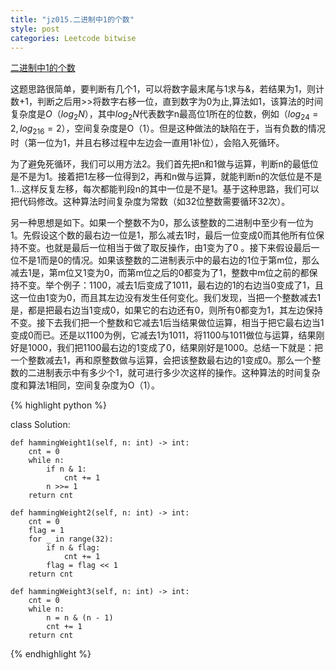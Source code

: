 ```yaml
---
title: "jz015.二进制中1的个数"
style: post
categories: Leetcode bitwise
---
```


[二进制中1的个数](https://leetcode-cn.com/problems/er-jin-zhi-zhong-1de-ge-shu-lcof/)

这题思路很简单，要判断有几个1，可以将数字最末尾与1求与&，若结果为1，则计数+1，判断之后用>>将数字右移一位，直到数字为0为止,算法如1，该算法的时间复杂度是$O（log_2N）$，其中$log_2N$代表数字n最高位1所在的位数，例如（$log_24=2,log_216=2$），空间复杂度是O（1）。但是这种做法的缺陷在于，当有负数的情况时（第一位为1，并且右移过程中左边会一直用1补位），会陷入死循环。

为了避免死循环，我们可以用方法2。我们首先把n和1做与运算，判断n的最低位是不是为1。接着把1左移一位得到2，再和n做与运算，就能判断n的次低位是不是1...这样反复左移，每次都能判段n的其中一位是不是1。基于这种思路，我们可以把代码修改。这种算法时间复杂度为常数（如32位整数需要循环32次）。

另一种思想是如下。如果一个整数不为0，那么该整数的二进制中至少有一位为1。先假设这个数的最右边一位是1，那么减去1时，最后一位变成0而其他所有位保持不变。也就是最后一位相当于做了取反操作，由1变为了0 。接下来假设最后一位不是1而是0的情况。如果该整数的二进制表示中的最右边的1位于第m位，那么减去1是，第m位又1变为0，而第m位之后的0都变为了1，整数中m位之前的都保持不变。举个例子：1100，减去1后变成了1011，最右边的1的右边当0变成了1，且这一位由1变为0，而且其左边没有发生任何变化。我们发现，当把一个整数减去1是，都是把最右边当1变成0，如果它的右边还有0，则所有0都变为1，其左边保持不变。接下去我们把一个整数和它减去1后当结果做位运算，相当于把它最右边当1变成0而已。还是以1100为例，它减去1为1011，将1100与1011做位与运算，结果刚好是1000，我们把1100最右边的1变成了0，结果刚好是1000。总结一下就是：把一个整数减去1，再和原整数做与运算，会把该整数最右边的1变成0。那么一个整数的二进制表示中有多少个1，就可进行多少次这样的操作。这种算法的时间复杂度和算法1相同，空间复杂度为O（1）。

{% highlight python %}

class Solution:

    def hammingWeight1(self, n: int) -> int:
        cnt = 0
        while n:
            if n & 1:
                cnt += 1
            n >>= 1
        return cnt

    def hammingWeight2(self, n: int) -> int:
        cnt = 0
        flag = 1
        for _ in range(32):
            if n & flag:
                cnt += 1
            flag = flag << 1
        return cnt

    def hammingWeight3(self, n: int) -> int:
        cnt = 0
        while n:
            n = n & (n - 1)
            cnt += 1
        return cnt

{% endhighlight %}

